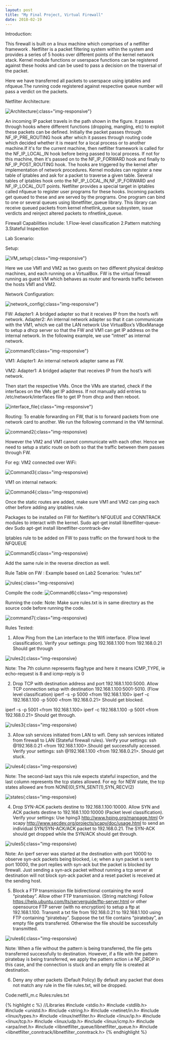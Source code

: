 ```yaml
---
layout: post
title: "My Final Project, Virtual Firewall"
date: 2018-02-19
---
```


Introduction:

This firewall is built on a linux machine which comprises of a netfilter framework . Netfilter is a packet filtering system within the system and provides a series of 5 hooks over different points of the kernel network stack. Kernel module functions or userspace functions can be registered against these hooks and can be used to pass a decision on the traversal of the packet.

Here we have transferred all packets to userspace using iptables and nfqueue.The running code registered against respective queue number will pass a verdict on the packets.


Netfilter Architecture:

![Architecture](/assets/netfilter_arch.PNG){:class="img-responsive"}

An incoming IP packet travels in the path shown in the figure. It passes through hooks where different functions (dropping, mangling, etc) to exploit these packets can be defined. Initially the packet passes through NF_IP_PRE_ROUTING hook after which it passes through routing code which decided whether it is meant for a local process or to another machine.If it's for the current machine, then netfilter framework is called for the NF_IP_LOCAL_IN hook before being passed to local process. If not for this machine, then it's passed on to the NF_IP_FORWARD hook and finally to NF_IP_POST_ROUTING hook. The hooks are triggered by the kernel after implementation of network procedures.
Kernel modules can register a new table of iptables and ask for a packet to traverse a given table. Several tables of iptables hook onto the NF_IP_LOCAL_IN,NF_IP_FORWARD and NF_IP_LOCAL_OUT points. Netfilter provides a special target in iptables called nfqueue to register user programs for these hooks. Incoming packets get queued to these and are served by the programs. One program can bind to one or several queues using libnetfilter_queue library.  This library can receive queued packets from kernel nfnetlink_queue subsystem, issue verdicts and reinject altered packets to nfnetlink_queue.

Firewall Capabilities include:
1.Flow-level classification
2.Pattern matching
3.Stateful Inspection

Lab Scenario:

Setup:

![VM_setup](/assets/VM_setup.PNG){:class="img-responsive"}

Here we use VM1 and VM2 as two guests on two different physical desktop machines, and each running on a VirtualBox. FW is the virtual firewall running as guest VM which behaves as router and forwards traffic between the hosts VM1 and VM2.


Network Configuration:

![network_config](/assets/network_config.PNG){:class="img-responsive"}

FW:
Adapter1: A bridged adapter so that it receives IP from the host’s wifi network.
Adapter2: An internal network adapter so that it can communicate with the VM1, which we call the LAN network
Use VirtualBox’s VBoxManage to setup a dhcp server so that the FW and VM1 can get IP address on the internal network. In the following example, we use “intnet” as internal network.


![command1](/assets/command1.PNG){:class="img-responsive"}

VM1:
Adapter1: An internal network adapter same as FW.

VM2:
Adapter1: A bridged adapter that receives IP from the host’s wifi network.  

Then start the respective VMs.
Once the VMs are started, check if the interfaces on the VMs get IP address. If not manually add entries to /etc/network/interfaces file to get IP from dhcp and then reboot.

![interface_file](/assets/interface_file.PNG){:class="img-responsive"}

Routing:
To enable forwarding on FW, that is to forward packets from one network card to another. We run the following command in the VM terminal.

![command2](/assets/command2.PNG){:class="img-responsive}

However the VM2 and VM1 cannot communicate with each other. Hence we need to setup a static route on both so that the traffic between them passes through FW.


For eg:
VM2 connected over WiFi:

![Command3](/assets/Command3.PNG){:class="img-responsive}

VM1 on internal network:

![Command4](/assets/Command4.PNG){:class="img-responsive}

Once the static routes are added, make sure VM1 and VM2 can ping each other before adding any iptables rule.

Packages to be installed on FW for Netfilter’s NFQUEUE and CONNTRACK modules to interact with the kernel.
Sudo apt-get install libnetfilter-queue-dev
Sudo apt-get install libnetfilter-conntrack-dev

Iptables rule to be added on FW to pass traffic on the forward hook to the NFQUEUE


![Command5](/assets/Command5.PNG){:class="img-responsive}


Add the same rule in the reverse direction as well.

Rule Table on FW :
Example based on Lab2 Scenarios: “rules.txt”

![rules](/assets/rules.PNG){:class="img-responsive}

Compile the code:
![Command6](/assets/Command6.PNG){:class="img-responsive}

Running the code:
Note: Make sure rules.txt is in same directory as the source code before running the code.

![command7](/assets/command7.PNG){:class="img-responsive}

Rules Tested:
1.  Allow Ping from the Lan interface to the Wifi interface. (Flow level classification). Verify your settings:
ping 192.168.1.100 from 192.168.0.21 Should get through

![rules2](/assets/rules2.PNG){:class="img-responsive}


Note:  The 7th column represents flag/type and here it means ICMP_TYPE, ie echo-request is 8 and icmp-reply is 0

2. Drop TCP with destination address and port 192.168.1.100:5000. Allow TCP connection setup with destination 192.168.1.100:5001-5010. (Flow level classification)
iperf -s -p 5000 <from 192.168.1.100>
iperf -c 192.168.1.100 -p 5000 <from 192.168.0.21>
Should get blocked.

iperf -s -p 5001 <from 192.168.1.100>
iperf -c 192.168.1.100 -p 5001 <from 192.168.0.21>
Should get through.

![rules3](/assets/rules3.PNG){:class="img-responsive}

3. Allow ssh services initiated from LAN to wifi. Deny ssh services initiated from firewall to LAN (Stateful firewall rules).
Verify your settings: ssh <your username>@192.168.0.21    <from 192.168.1.100>.Should get successfully accessed.
Verify your settings: ssh <your username>@192.168.1.100    <from 192.168.0.21>. Should get stuck.

![rules4](/assets/rules4.PNG){:class="img-responsive}


Note: The second-last says this rule expects stateful inspection, and the last column represents the tcp states allowed. For eg: for NEW state, the tcp states allowed are from NONE(0),SYN_SENT(1),SYN_RECV(2)


![states](/assets/states.PNG){:class="img-responsive}

4. Drop SYN-ACK packets destine to 192.168.1.100:10000. Allow SYN and ACK packets destine to 192.168.1.100:10000 (Packet level classification).
Verify your settings:
Use hping3 http://www.hping.org/manpage.html
Or scapy http://www.secdev.org/projects/scapy/doc/usage.html
to send an individual SYN/SYN-ACK/ACK packet to 192.168.0.21. The SYN-ACK should get dropped while the SYN/ACK should get through.

![rules5](/assets/rules5.PNG){:class="img-responsive}

Note: An iperf server was started at the destination with port 10000 to observe syn-ack packets being blocked, i.e; when a syn packet is sent to port 10000, the port replies with syn-ack but the packet is blocked by firewall. Just sending a syn-ack packet without running a tcp server at destination will not block syn-ack packet and a reset packet is received at the sending host.

5. Block a FTP transmission file bidirectional containing the word “piratebay”. Allow other FTP transmission. (String matching)
Follow https://help.ubuntu.com/lts/serverguide/ftp-server.html or other opensource FTP server (with no encryption) to setup a ftp at 192.168.1.100. Transmit a txt file from 192.168.0.21 to 192.168.1.100 using FTP containing “piratebay”.
Suppose the txt file contains “piratebay”, an empty file gets transferred. Otherwise the file should be successfully transmitted.

![rules6](/assets/rules6.PNG){:class="img-responsive}

Note: When a file without the pattern is being transferred, the file gets transferred successfully to destination. However, if a file with the pattern piratebay is being transferred, we apply the pattern action i.e NF_DROP in this case, and the connection is stuck and an empty file is created at destination.

6. Deny any other packets (Default Policy)
By default any packet that does not match any rule in the file rules.txt, will be dropped.


Code:netfil_m.c
Rules:rules.txt


{% highlight c %}
//Libraries
#include <stdio.h>
#include <stdlib.h>
#include <unistd.h>
#include <string.h>
#include <netinet/in.h>
#include <linux/types.h>
#include <linux/netfilter.h>
#include <linux/ip.h>
#include <linux/tcp.h>
#include <linux/udp.h>
#include <linux/icmp.h>
#include <arpa/inet.h>
#include <libnetfilter_queue/libnetfilter_queue.h>
#include <libnetfilter_conntrack/libnetfilter_conntrack.h>
{% endhighlight %}
